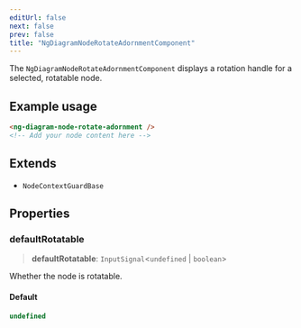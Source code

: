 ```yaml
---
editUrl: false
next: false
prev: false
title: "NgDiagramNodeRotateAdornmentComponent"
---
```


The `NgDiagramNodeRotateAdornmentComponent` displays a rotation handle for a selected, rotatable node.

## Example usage
```html
<ng-diagram-node-rotate-adornment />
<!-- Add your node content here -->
```

## Extends

- `NodeContextGuardBase`

## Properties

### defaultRotatable

> **defaultRotatable**: `InputSignal`\<`undefined` \| `boolean`\>

Whether the node is rotatable.

#### Default

```ts
undefined
```
